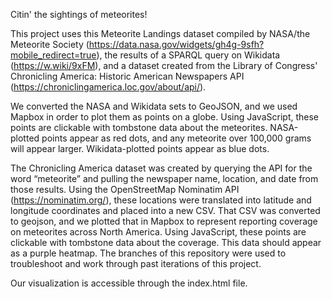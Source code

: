 Citin' the sightings of meteorites!

This project uses this Meteorite Landings dataset compiled by NASA/the Meteorite Society (https://data.nasa.gov/widgets/gh4g-9sfh?mobile_redirect=true), the results of a SPARQL query on Wikidata (https://w.wiki/9xFM), and a dataset created from the Library of Congress' Chronicling America: Historic American Newspapers API (https://chroniclingamerica.loc.gov/about/api/).

We converted the NASA and Wikidata sets to GeoJSON, and we used Mapbox in order to plot them as points on a globe. Using JavaScript, these points are clickable with tombstone data about the meteorites. NASA-plotted points appear as red dots, and any meteorite over 100,000 grams will appear larger. Wikidata-plotted points appear as blue dots.

The Chronicling America dataset was created by querying the API for the word “meteorite” and pulling the newspaper name, location, and date from those results. Using the OpenStreetMap Nominatim API (https://nominatim.org/), these locations were translated into latitude and longitude coordinates and placed into a new CSV. That CSV was converted to geojson, and we plotted that in Mapbox to represent reporting coverage on meteorites across North America. Using JavaScript, these points are clickable with tombstone data about the coverage. This data should appear as a purple heatmap. The branches of this repository were used to troubleshoot and work through past iterations of this project.

Our visualization is accessible through the index.html file.
